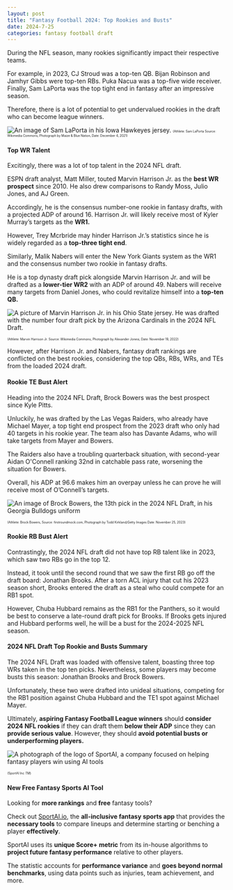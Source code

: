 ```yaml
---
layout: post
title: "Fantasy Football 2024: Top Rookies and Busts"
date: 2024-7-25
categories: fantasy football draft
---
```

During the NFL season, many rookies significantly impact their respective teams. 

For example, in 2023, CJ Stroud was a top-ten QB. Bijan Robinson and Jamhyr Gibbs were top-ten RBs. Puka Nacua was a top-five wide receiver. Finally, Sam LaPorta was the top tight end in fantasy after an impressive season. 

Therefore, there is a lot of potential to get undervalued rookies in the draft who can become league winners. 

![An image of Sam LaPorta in his Iowa Hawkeyes jersey.]({{site.baseurl}}/assets/images-posts/432px-SamLaPorta.png)
<span style="font-size:0.5em;">(Athlete: Sam LaPorta Source: Wikimedia Commons, Photograph by Maize & Blue Nation, Date: December 4, 2021) </span>

#### Top WR Talent
Excitingly, there was a lot of top talent in the 2024 NFL draft. 

ESPN draft analyst, Matt Miller, touted Marvin Harrison Jr. as the **best WR prospect** since 2010. He also drew comparisons to Randy Moss, Julio Jones, and AJ Green. 

Accordingly, he is the consensus number-one rookie in fantasy drafts, with a projected ADP of around 16. Harrison Jr. will likely receive most of Kyler Murray’s targets as the **WR1.** 

However, Trey Mcrbride may hinder Harrison Jr.’s statistics since he is widely regarded as a **top-three tight end**. 

Similarly, Malik Nabers will enter the New York Giants system as the WR1 and the consensus number two rookie in fantasy drafts. 

He is a top dynasty draft pick alongside Marvin Harrison Jr. and will be drafted as a **lower-tier WR2** with an ADP of around 49. Nabers will receive many targets from Daniel Jones, who could revitalize himself into a **top-ten QB.** 

![A picture of Marvin Harrison Jr. in his Ohio State jersey. He was drafted with the number four draft pick by the Arizona Cardinals in the 2024 NFL Draft.]({{site.baseurl}}/assets/images-posts/600px-Marvin_Harrison_Jr_2022_no_helmet_28cropped29.png)

<span style="font-size:0.5em;">(Athlete: Marvin Harrison Jr. Source: Wikimedia Commons, Photograph by Alexander Jonesi, 
Date: November 19, 2022) </span>

However, after Harrison Jr. and Nabers, fantasy draft rankings are conflicted on the best rookies, considering the top QBs, RBs, WRs, and TEs from the loaded 2024 draft. 

#### Rookie TE Bust Alert

Heading into the 2024 NFL Draft, Brock Bowers was the best prospect since Kyle Pitts. 

Unluckily, he was drafted by the Las Vegas Raiders, who already have Michael Mayer, a top tight end prospect from the 2023 draft who only had 40 targets in his rookie year. The team also has Davante Adams, who will take targets from Mayer and Bowers.

The Raiders also have a troubling quarterback situation, with second-year Aidan O'Connell ranking 32nd in catchable pass rate, worsening the situation for Bowers. 

Overall, his ADP at 96.6 makes him an overpay unless he can prove he will receive most of O’Connell’s targets. 

![An image of Brock Bowers, the 13th pick in the 2024 NFL Draft, in his Georgia Bulldogs uniform](https://firstroundmock.com/wp-content/uploads/2023/08/bowerss.jpeg)

<span style="font-size:0.5em;">(Athlete: Brock Bowers, Source: firstroundmock.com, Photograph by Todd Kirkland/Getty Images Date: November 25, 2023)</span>


#### Rookie RB Bust Alert

Contrastingly, the 2024 NFL draft did not have top RB talent like in 2023, which saw two RBs go in the top 12. 

Instead, it took until the second round that we saw the first RB go off the draft board: Jonathan Brooks. After a torn ACL injury that cut his 2023 season short, Brooks entered the draft as a steal who could compete for an RB1 spot.

However, Chuba Hubbard remains as the RB1 for the Panthers, so it would be best to conserve a late-round draft pick for Brooks. If Brooks gets injured and Hubbard performs well, he will be a bust for the 2024-2025 NFL season.

#### 2024 NFL Draft Top Rookie and Busts Summary 

The 2024 NFL Draft was loaded with offensive talent, boasting three top WRs taken in the top ten picks. Nevertheless, some players may become busts this season: Jonathan Brooks and Brock Bowers. 

Unfortunately, these two were drafted into unideal situations, competing for the RB1 position against Chuba Hubbard and the TE1 spot against Michael Mayer. 

Ultimately, **aspiring Fantasy Football League winners** should **consider 2024 NFL rookies** if they can draft them **below their ADP** since they can **provide serious value**. However, they should **avoid potential busts or underperforming players.**

![A photograph of the logo of SportAI, a company focused on helping fantasy players win using AI tools](https://cdn.discordapp.com/attachments/761005468008579092/1268937624819863552/SportAI.png?ex=66ae3dc1&is=66acec41&hm=d0edd729d19cae879da19abaf52a78d06d9e21e05387ca06bb9c36dbdbf3541d&) 

<span style="font-size:0.5em;">(SportAI Inc *TM*)</span>

#### New Free Fantasy Sports AI Tool 

Looking for **more rankings** and **free** fantasy tools? 

Check out [SportAI.io](https://sportai.io/), the **all-inclusive fantasy sports app** that provides the **necessary tools** to compare lineups and determine starting or benching a player **effectively**. 

SportAI uses its **unique Score+ metric** from its in-house algorithms to **project future fantasy performance** relative to other players. 

The statistic accounts for **performance variance** and **goes beyond normal benchmarks**, using data points such as injuries, team achievement, and more.






